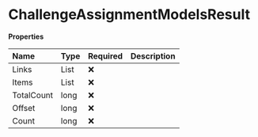 # ChallengeAssignmentModelsResult

**Properties**

| Name       | Type                           | Required | Description |
| :--------- | :----------------------------- | :------- | :---------- |
| Links      | List<IHypermediaLink>          | ❌       |             |
| Items      | List<ChallengeAssignmentModel> | ❌       |             |
| TotalCount | long                           | ❌       |             |
| Offset     | long                           | ❌       |             |
| Count      | long                           | ❌       |             |

<!-- This file was generated by liblab | https://liblab.com/ -->
